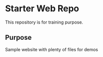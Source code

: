 # Starter Web Repo

This repository is for training purpose.

## Purpose

Sample website with plenty of files for demos
